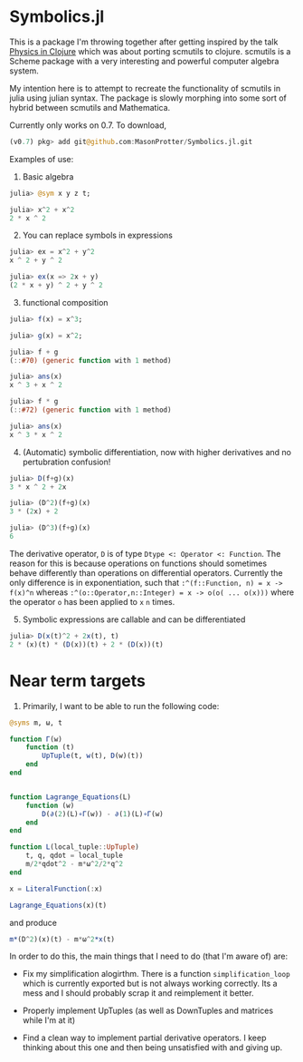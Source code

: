 # Symbolics.jl

This is a package I'm throwing together after getting inspired by the talk [Physics in Clojure](https://www.youtube.com/watch?v=7PoajCqNKpg) which was about porting scmutils to clojure. scmutils is a Scheme package with a very interesting and powerful computer algebra system.

My intention here is to attempt to recreate the functionality of scmutils in julia using julian syntax. The package is slowly morphing into some sort of hybrid between scmutils and Mathematica.

Currently only works on 0.7. To download,
```julia
(v0.7) pkg> add git@github.com:MasonProtter/Symbolics.jl.git
```

Examples of use:

1) Basic algebra
```julia
julia> @sym x y z t;

julia> x^2 + x^2
2 * x ^ 2
```

2) You can replace symbols in expressions
```julia
julia> ex = x^2 + y^2
x ^ 2 + y ^ 2

julia> ex(x => 2x + y)
(2 * x + y) ^ 2 + y ^ 2
```

3) functional composition
```julia
julia> f(x) = x^3;

julia> g(x) = x^2;

julia> f + g
(::#70) (generic function with 1 method)

julia> ans(x)
x ^ 3 + x ^ 2

julia> f * g
(::#72) (generic function with 1 method)

julia> ans(x)
x ^ 3 * x ^ 2
```

4) (Automatic) symbolic differentiation, now with higher derivatives and no pertubration confusion!
```julia
julia> D(f+g)(x)
3 * x ^ 2 + 2x

julia> (D^2)(f+g)(x)
3 * (2x) + 2

julia> (D^3)(f+g)(x)
6
```

The derivative operator, `D` is of type `Dtype <: Operator <: Function`. The reason for this is because operations on functions should sometimes behave differently than operations on differential operators. Currently the only difference is in exponentiation, such that `:^(f::Function, n) = x -> f(x)^n` whereas `:^(o::Operator,n::Integer) = x -> o(o( ... o(x)))` where the operator `o` has been applied to `x` `n` times.

5) Symbolic expressions are callable and can be differentiated
```julia
julia> D(x(t)^2 + 2x(t), t)
2 * (x)(t) * (D(x))(t) + 2 * (D(x))(t)
```

# Near term targets
1) Primarily, I want to be able to run the following code:
```julia
@syms m, ω, t

function Γ(w)
    function (t)
        UpTuple(t, w(t), D(w)(t))
    end
end


function Lagrange_Equations(L)
    function (w)
        D(∂(2)(L)∘Γ(w)) - ∂(1)(L)∘Γ(w)
    end
end

function L(local_tuple::UpTuple)
    t, q, qdot = local_tuple
    m/2*qdot^2 - m*ω^2/2*q^2
end

x = LiteralFunction(:x)

Lagrange_Equations(x)(t)
```
and produce
```julia
m*(D^2)(x)(t) - m*ω^2*x(t)
```

In order to do this, the main things that I need to do (that I'm aware of) are:

* Fix my simplification alogirthm. There is a function `simplification_loop` which is currently exported but is not always working correctly. Its a mess and I should probably scrap it and reimplement it better.

* Properly implement UpTuples (as well as DownTuples and matrices while I'm at it) 

* Find a clean way to implement partial derivative operators. I keep thinking about this one and then being unsatisfied with and giving up. 

